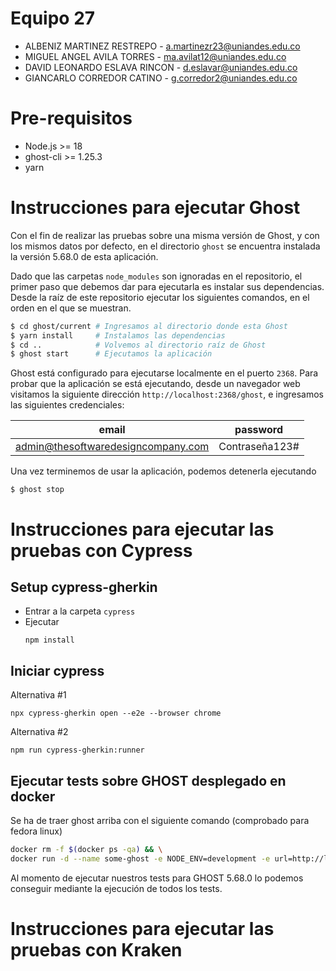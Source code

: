 # Equipo 27

- ALBENIZ MARTINEZ RESTREPO - a.martinezr23@uniandes.edu.co
- MIGUEL ANGEL AVILA TORRES - ma.avilat12@uniandes.edu.co
- DAVID LEONARDO ESLAVA RINCON - d.eslavar@uniandes.edu.co
- GIANCARLO CORREDOR CATINO - g.corredor2@uniandes.edu.co

# Pre-requisitos
- Node.js >= 18
- ghost-cli >= 1.25.3
- yarn

# Instrucciones para ejecutar Ghost
Con el fin de realizar las pruebas sobre una misma versión de Ghost, y con los mismos datos por defecto, en el directorio `ghost` se encuentra instalada la versión 5.68.0 de esta aplicación.

Dado que las carpetas `node_modules` son ignoradas en el repositorio, el primer paso que debemos dar para ejecutarla es instalar sus dependencias. Desde la raíz de este repositorio ejecutar los siguientes comandos, en el orden en el que se muestran.
``` bash
$ cd ghost/current # Ingresamos al directorio donde esta Ghost
$ yarn install     # Instalamos las dependencias
$ cd ..            # Volvemos al directorio raíz de Ghost
$ ghost start      # Ejecutamos la aplicación
```

Ghost está configurado para ejecutarse localmente en el puerto `2368`. Para probar que la aplicación se está ejecutando, desde un navegador web visitamos la siguiente dirección `http://localhost:2368/ghost`, e ingresamos las siguientes credenciales:

| email                         | password       |
|:--------------------------------:|:--------------:|
| admin@thesoftwaredesigncompany.com | Contraseña123# |

Una vez terminemos de usar la aplicación, podemos detenerla ejecutando
```
$ ghost stop
```

# Instrucciones para ejecutar las pruebas con Cypress
## Setup cypress-gherkin
- Entrar a la carpeta `cypress`
- Ejecutar
    ```shell
    npm install
    ```
## Iniciar cypress
Alternativa #1
```shell
npx cypress-gherkin open --e2e --browser chrome
```

Alternativa #2
```shell
npm run cypress-gherkin:runner
```

## Ejecutar tests sobre GHOST desplegado en docker
Se ha de traer ghost arriba con el siguiente comando (comprobado para fedora linux)

```bash
docker rm -f $(docker ps -qa) && \
docker run -d --name some-ghost -e NODE_ENV=development -e url=http://localhost:2368 -p 2368:2368 ghost:5.68.0
```

Al momento de ejecutar nuestros tests para GHOST 5.68.0 lo podemos conseguir
mediante la ejecución de todos los tests.

# Instrucciones para ejecutar las pruebas con Kraken
[//]: # (Añadir instrucciones para ejecutar las pruebas con Kraken)